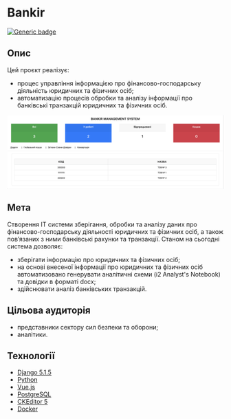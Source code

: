 # Bankir
[![Generic badge](https://img.shields.io/badge/Bankir_0.1beta_Archieve-DOWNLOAD_(Завантажити)-blue?style=for-the-badge&logo=windows)](https://github.com/CAC-NAIAU/bankir/archive/refs/heads/main.zip)

## Опис
Цей проєкт реалізує: 
- процес управління інформацією про фінансово-господарську діяльність юридичних та фізичних осіб;
- автоматизацію процесів обробки та аналізу інформації про банківські транзакцій юридичних та фізичних осіб.

![](demo/demo_gui.png)

## Мета
Створення ІТ системи зберігання, обробки та аналізу даних про фінансово-господарську діяльності юридичних та фізичних осіб, а також пов’язаних з ними банківські рахунки та транзакції. 
Станом на сьогодні система дозволяє:
- зберігати інформацію про юридичних та фізичних осіб;
- на основі внесеної інформації про юридичних та фізичних осіб автоматизовано генерувати аналітичні схеми (і2 Analyst's Notebook) та довідки в форматі docx;
- здійснювати аналіз банківських транзакцій.

## Цільова аудиторія
- представники сектору сил безпеки та оборони;
- аналітики.

## Технології
* [Django 5.1.5](https://www.djangoproject.com/)
* [Python](https://www.python.org/)
* [Vue.js](https://vuejs.org/)
* [PostgreSQL](https://www.postgresql.org/)
* [CKEditor 5](https://ckeditor.com/)
* [Docker](https://www.docker.com/)
